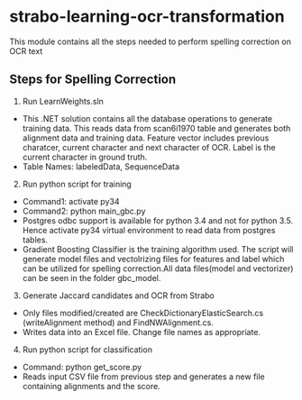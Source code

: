 # strabo-learning-ocr-transformation
This module contains all the steps needed to perform spelling correction on OCR text

## Steps for Spelling Correction
1. Run LearnWeights.sln
  * This .NET solution contains all the database operations to generate training data. This reads data from scan6i1970 table and generates both alignment data and training data. Feature vector includes previous charatcer, current character and next character of OCR. Label is the current character in ground truth.
  * Table Names: labeledData, SequenceData
  
2. Run python script for training
  * Command1: activate py34
  * Command2: python main_gbc.py 
  * Postgres odbc support is available for python 3.4 and not for python 3.5. Hence activate py34 virtual environment to read data from postgres tables.
  * Gradient Boosting Classifier is the training algorithm used. The script will generate model files and vectolrizing files for features and label which can be utilized for spelling correction.All data files(model and vectorizer) can be seen in the folder gbc_model.
  
3. Generate Jaccard candidates and OCR from Strabo
  * Only files modified/created are CheckDictionaryElasticSearch.cs (writeAlignment method) and FindNWAlignment.cs. 
  * Writes data into an Excel file. Change file names as appropriate.
  
4. Run python script for classification
  * Command: python get_score.py
  * Reads input CSV file from previous step and generates a new file containing alignments and the score.
  
  
  
  
